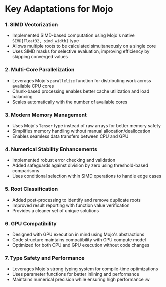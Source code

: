 # Key Adaptations for Mojo

### 1. SIMD Vectorization
- Implemented SIMD-based computation using Mojo's native `SIMD[Float32, simd_width]` type
- Allows multiple roots to be calculated simultaneously on a single core
- Uses SIMD masks for selective evaluation, improving efficiency by skipping converged values

### 2. Multi-Core Parallelization
- Leverages Mojo's `parallelize` function for distributing work across available CPU cores
- Chunk-based processing enables better cache utilization and load balancing
- Scales automatically with the number of available cores

### 3. Modern Memory Management
- Uses Mojo's `Tensor` type instead of raw arrays for better memory safety
- Simplifies memory handling without manual allocation/deallocation
- Enables seamless data transfers between CPU and GPU

### 4. Numerical Stability Enhancements
- Implemented robust error checking and validation
- Added safeguards against division by zero using threshold-based comparisons
- Uses conditional selection within SIMD operations to handle edge cases

### 5. Root Classification
- Added post-processing to identify and remove duplicate roots
- Improved result reporting with function value verification
- Provides a cleaner set of unique solutions

### 6. GPU Compatibility
- Designed with GPU execution in mind using Mojo's abstractions
- Code structure maintains compatibility with GPU compute model
- Optimized for both CPU and GPU execution without code changes

### 7. Type Safety and Performance
- Leverages Mojo's strong typing system for compile-time optimizations
- Uses parameter functions for better inlining and performance
- Maintains numerical precision while ensuring high performance
:w
